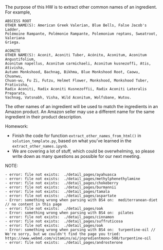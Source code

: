 The purpose of this HW is to extract other common names of an ingredient.
For example,
```
ABSCESS ROOT
OTHER NAME(S): American Greek Valerian, Blue Bells, False Jacob's Ladder,
Polémoine Rampante, Polémonie Rampante, Polemonium reptans, Sweatroot, Valeriana
Griega.

ACONITE
OTHER NAME(S): Aconit, Aconiti Tuber, Acónito, Aconitum, Aconitum Angustifolium,
Aconitum napellus, Aconitum carmichaeli, Aconitum kusnezoffi, Atis, Ativisha,
Autumn Monkshood, Bachnag, Bikhma, Blue Monkshood Root, Caowu, Chuanwu,
Chuan-wu, Fu Zi, Futzu, Helmet Flower, Monkshood, Monkshood Tuber, Prativisha,
Radix Aconiti, Radix Aconiti Kusnezoffii, Radix Aconiti Lateralis Preparata,
Vachnag, Vatsnabh, Visha, Wild Aconitum, Wolfsbane, Wutou.
```
The other names of an ingredient will be used to match the ingredients in an Amazon product. An Amazon seller may use a different name for the same ingredient in their product description.

Homework:
- Finish the code for function `extract_other_names_from_html()` in `solution_template.py`, based on what you've learned in the `extract_other_names.ipynb`.
- We are covering a lot of stuff, which could be overwhelming, so please write down as many questions as possible for our next meeting. 

NOTE:
```
- error: file not exists:  ./detail_pages/ayahuasca
- error: file not exists:  ./detail_pages/methylphenethylamine
- error: file not exists:  ./detail_pages/chokeberry
- error: file not exists:  ./detail_pages/burmannii
- error: file not exists:  ./detail_pages/tamala
- error: file not exists:  ./detail_pages/aspartate
- Error: something wrong when parsing with BS4 on:  mediterranean-diet // no content in this page
- error: file not exists:  ./detail_pages/oak
- Error: something wrong when parsing with BS4 on:  pilates
- error: file not exists:  ./detail_pages/cinnamon
- error: file not exists:  ./detail_pages/suffruticosa
- error: file not exists:  ./detail_pages/oak
- Error: something wrong when parsing with BS4 on:  turpentine-oil // We're sorry, but we couldn't find the page you tried: https://www.webmd.com/vitamins/ai/ingredientmono-508/turpentine-oil
- error: file not exists:  ./detail_pages/androsterone
```
